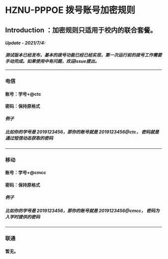 # HZNU-PPPOE 拨号账号加密规则
## Introduction ：加密规则只适用于校内的联合套餐。

#### ***Update - 2021/7/4:***
#### ***测试版本已经发布，基本的拨号功能已经已经实现，第一次运行前的拨号工作需要手动完成。如果使用中有问题，欢迎issue提出。***
---
### 电信
#### 账号：学号+@ctc
#### 密码：保持原格式
##### ***例子***
##### ***比如你的学号是 2019123456，那你的账号就是 2019123456@ctc， 密码就是通过短信动态获取的密码***
---
### 移动
#### 账号：学号+@cmcc
#### 密码：保持原格式
##### ***例子***
##### ***比如你的学号是 2019123456，那你的账号就是 2019123456@cmcc， 密码为入学时提供的密码***
---
### 联通
#### 暂无。